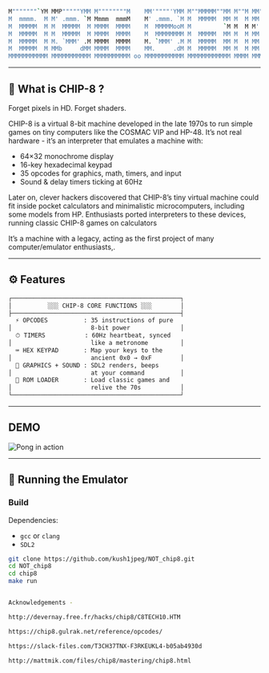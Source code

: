 ```bash
M"""""""`YM MMP"""""YMM M""""""""M    MM'""""'YMM M""MMMMM""MM M""M MM"""""""`YM .d888b. 
M  mmmm.  M M' .mmm. `M Mmmm  mmmM    M' .mmm. `M M  MMMMM  MM M  M MM  mmmmm  M Y8' `8P 
M  MMMMM  M M  MMMMM  M MMMM  MMMM    M  MMMMMooM M         `M M  M M'        .M d8bad8b 
M  MMMMM  M M  MMMMM  M MMMM  MMMM    M  MMMMMMMM M  MMMMM  MM M  M MM  MMMMMMMM 88` `88 
M  MMMMM  M M. `MMM' .M MMMM  MMMM    M. `MMM' .M M  MMMMM  MM M  M MM  MMMMMMMM 8b. .88 
M  MMMMM  M MMb     dMM MMMM  MMMM    MM.     .dM M  MMMMM  MM M  M MM  MMMMMMMM Y88888P 
MMMMMMMMMMM MMMMMMMMMMM MMMMMMMMMM oo MMMMMMMMMMM MMMMMMMMMMMM MMMM MMMMMMMMMMMM         
```

---

## 📼 What is CHIP-8 ?  

Forget pixels in HD. Forget shaders.  

CHIP-8 is a virtual 8-bit machine developed in the late 1970s to run simple games on tiny computers like the COSMAC VIP and HP-48. It’s not real hardware - it’s an interpreter that emulates a machine with:
* 64×32 monochrome display
* 16-key hexadecimal keypad
* 35 opcodes for graphics, math, timers, and input
* Sound & delay timers ticking at 60Hz

Later on, clever hackers discovered that CHIP-8’s tiny virtual machine could fit inside pocket calculators and minimalistic microcomputers, including some models from HP. Enthusiasts ported interpreters to these devices, running classic CHIP-8 games on calculators

It’s a machine with a legacy, acting as the  first project of many computer/emulator enthusiasts,.

---

## ⚙️ Features  
```bash
┌───────────────────────────────────────────────┐
│          ░░░ CHIP-8 CORE FUNCTIONS ░░░        │
├───────────────────────────────────────────────┤
  ⚡ OPCODES          : 35 instructions of pure 
│                      8-bit power              │
  ⏱ TIMERS           : 60Hz heartbeat, synced   
│                      like a metronome         │
  ⌨ HEX KEYPAD       : Map your keys to the     
│                      ancient 0x0 → 0xF        │
  🎨 GRAPHICS + SOUND : SDL2 renders, beeps     
│                      at your command          │
  💾 ROM LOADER       : Load classic games and  
│                      relive the 70s           │
└───────────────────────────────────────────────┘

```

---
## DEMO 
![Pong in action](./assets/pong.gif)

---
## 🚀 Running the Emulator  

### Build

Dependencies:

- `gcc` or `clang`
- `SDL2`  

```bash
git clone https://github.com/kush1jpeg/NOT_chip8.git
cd NOT_chip8
cd chip8
make run


Acknowledgements - 

http://devernay.free.fr/hacks/chip8/C8TECH10.HTM

https://chip8.gulrak.net/reference/opcodes/

https://slack-files.com/T3CH37TNX-F3RKEUKL4-b05ab4930d

http://mattmik.com/files/chip8/mastering/chip8.html

